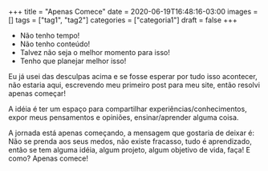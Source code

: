 +++
title = "Apenas Comece"
date = 2020-06-19T16:48:16-03:00
images = []
tags = ["tag1", "tag2"]
categories = ["categoria1"]
draft = false
+++

+ Não tenho tempo!
+ Não tenho conteúdo!
+ Talvez não seja o melhor momento para isso!
+ Tenho que planejar melhor isso!

Eu já usei das desculpas acima e se fosse esperar por tudo isso acontecer, não estaria aqui, escrevendo meu primeiro post para meu site, então resolvi apenas começar!

A idéia é ter um espaço para compartilhar experiências/conhecimentos, expor meus pensamentos e opiniões, ensinar/aprender alguma coisa.

A jornada está apenas começando, a mensagem que gostaria de deixar é: Não se prenda aos seus medos, não existe fracasso, tudo é aprendizado, então se tem alguma idéia, algum projeto, algum objetivo de vida, faça! E como? Apenas comece!

